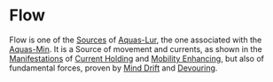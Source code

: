 # Flow
 
Flow is one of the <a href='#' class='note-link' data-id='Sources' onclick="Shiny.setInputValue('linked_doc_click', 'Sources', {priority: 'event'}); return false;">Sources</a> of <a href='#' class='note-link' data-id='Aquas-Lur' onclick="Shiny.setInputValue('linked_doc_click', 'Aquas-Lur', {priority: 'event'}); return false;">Aquas-Lur</a>, the one associated with the <a href='#' class='note-link' data-id='Aquas-Min' onclick="Shiny.setInputValue('linked_doc_click', 'Aquas-Min', {priority: 'event'}); return false;">Aquas-Min</a>. It is a Source of movement and currents, as shown in the <a href='#' class='note-link' data-id='Manifestations' onclick="Shiny.setInputValue('linked_doc_click', 'Manifestations', {priority: 'event'}); return false;">Manifestations</a> of <a href='#' class='note-link' data-id='Current Holding' onclick="Shiny.setInputValue('linked_doc_click', 'Current Holding', {priority: 'event'}); return false;">Current Holding</a> and <a href='#' class='note-link' data-id='Mobility Enhancing' onclick="Shiny.setInputValue('linked_doc_click', 'Mobility Enhancing', {priority: 'event'}); return false;">Mobility Enhancing</a>, but also of fundamental forces, proven by <a href='#' class='note-link' data-id='Mind Drift' onclick="Shiny.setInputValue('linked_doc_click', 'Mind Drift', {priority: 'event'}); return false;">Mind Drift</a> and <a href='#' class='note-link' data-id='Devouring' onclick="Shiny.setInputValue('linked_doc_click', 'Devouring', {priority: 'event'}); return false;">Devouring</a>.
